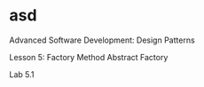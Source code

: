 # asd
Advanced Software Development: Design Patterns


Lesson 5:
    Factory Method
    Abstract Factory

Lab 5.1
    

